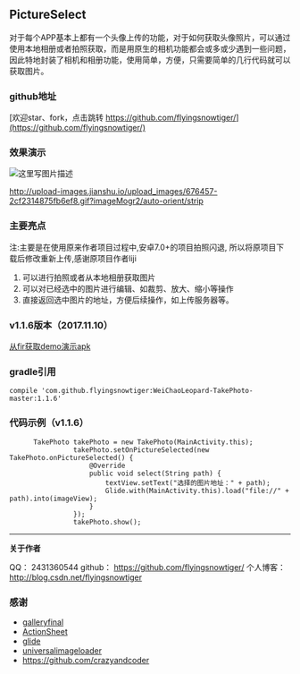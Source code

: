 ## PictureSelect


对于每个APP基本上都有一个头像上传的功能，对于如何获取头像照片，可以通过使用本地相册或者拍照获取，而是用原生的相机功能都会或多或少遇到一些问题，因此特地封装了相机和相册功能，使用简单，方便，只需要简单的几行代码就可以获取图片。



### github地址
[欢迎star、fork，点击跳转 https://github.com/flyingsnowtiger/](https://github.com/flyingsnowtiger/)


### 效果演示


![这里写图片描述](http://img.blog.csdn.net/20161026151259070)

http://upload-images.jianshu.io/upload_images/676457-2cf2314875fb6ef8.gif?imageMogr2/auto-orient/strip

### 主要亮点
 注:主要是在使用原来作者项目过程中,安卓7.0+的项目拍照闪退, 所以将原项目下载后修改重新上传,感谢原项目作者liji
 1. 可以进行拍照或者从本地相册获取图片
 2. 可以对已经选中的图片进行编辑、如裁剪、放大、缩小等操作
 3. 直接返回选中图片的地址，方便后续操作，如上传服务器等。

### v1.1.6版本（2017.11.10）



[从fir获取demo演示apk](http://fir.im/fykm)

### gradle引用

```
compile 'com.github.flyingsnowtiger:WeiChaoLeopard-TakePhoto-master:1.1.6'
```


### 代码示例（v1.1.6）

```
	  TakePhoto takePhoto = new TakePhoto(MainActivity.this);
                takePhoto.setOnPictureSelected(new TakePhoto.onPictureSelected() {
                    @Override
                    public void select(String path) {
                        textView.setText("选择的图片地址：" + path);
                        Glide.with(MainActivity.this).load("file://" + path).into(imageView);
                    }
                });
                takePhoto.show();
```

 
 


----------


**关于作者**

QQ：        2431360544
github：   https://github.com/flyingsnowtiger/
个人博客：http://blog.csdn.net/flyingsnowtiger


### 感谢

 - [galleryfinal](https://github.com/pengjianbo/GalleryFinal)
 - [ActionSheet](https://github.com/baoyongzhang/android-ActionSheet)
 - [glide](https://github.com/bumptech/glide) 
 - [universalimageloader](https://github.com/nostra13/Android-Universal-Image-Loader)
 - https://github.com/crazyandcoder
